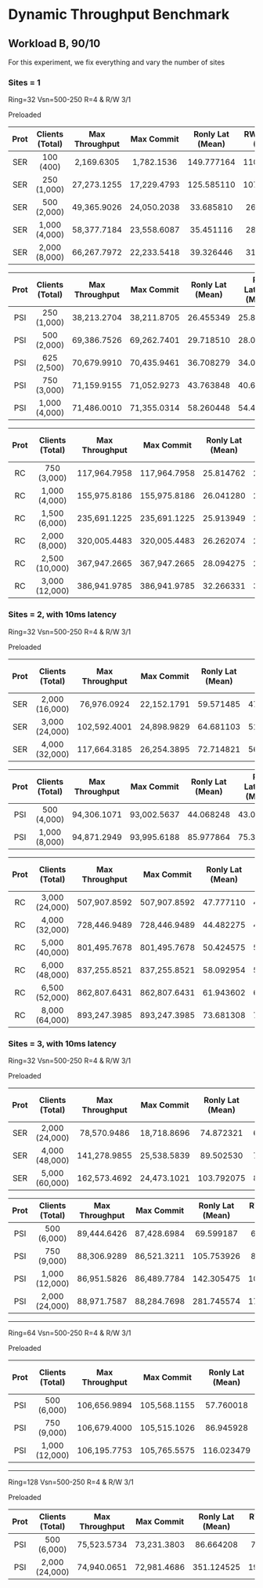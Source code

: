 # Dynamic Throughput Benchmark

## Workload B, 90/10

For this experiment, we fix everything and vary the number of sites

### Sites = 1

Ring=32
Vsn=500-250
R=4 & R/W 3/1

Preloaded

| Prot | Clients (Total) | Max Throughput | Max Commit  | Ronly Lat (Mean) | RW Latency (Mean) | Commit Ratio |
| :--: | :-------------: | :------------: | :---------: | :--------------: | :---------------: | :----------: |
| SER  |    100 (400)    |   2,169.6305   | 1,782.1536  |    149.777164    |    110.684215     |   0.822725   |
| SER  |   250 (1,000)   |  27,273.1255   | 17,229.4793 |    125.585110    |    107.745500     |   0.684315   |
| SER  |   500 (2,000)   |  49,365.9026   | 24,050.2038 |    33.685810     |     26.829244     |   0.499957   |
| SER  |  1,000 (4,000)  |  58,377.7184   | 23,558.6087 |    35.451116     |     28.213939     |   0.402972   |
| SER  |  2,000 (8,000)  |  66,267.7972   | 22,233.5418 |    39.326446     |     31.230366     |   0.334556   |

| Prot | Clients (Total) | Max Throughput | Max Commit  | Ronly Lat (Mean) | RW Latency (Mean) | Commit Ratio |
| :--: | :-------------: | :------------: | :---------: | :--------------: | :---------------: | :----------: |
| PSI  |   250 (1,000)   |  38,213.2704   | 38,211.8705 |    26.455349     |     25.819408     |   0.999575   |
| PSI  |   500 (2,000)   |  69,386.7526   | 69,262.7401 |    29.718510     |     28.054182     |   0.999316   |
| PSI  |   625 (2,500)   |  70,679.9910   | 70,435.9461 |    36.708279     |     34.056949     |   0.998296   |
| PSI  |   750 (3,000)   |  71,159.9155   | 71,052.9273 |    43.763848     |     40.642713     |   0.998776   |
| PSI  |  1,000 (4,000)  |  71,486.0010   | 71,355.0314 |    58.260448     |     54.485461     |   0.998411   |

| Prot | Clients (Total) | Max Throughput |  Max Commit  | Ronly Lat (Mean) | RW Latency (Mean) |
| :--: | :-------------: | :------------: | :----------: | :--------------: | :---------------: |
|  RC  |   750 (3,000)   |  117,964.7958  | 117,964.7958 |    25.814762     |     25.964305     |
|  RC  |  1,000 (4,000)  |  155,975.8186  | 155,975.8186 |    26.041280     |     26.203885     |
|  RC  |  1,500 (6,000)  |  235,691.1225  | 235,691.1225 |    25.913949     |     26.070587     |
|  RC  |  2,000 (8,000)  |  320,005.4483  | 320,005.4483 |    26.262074     |     26.433107     |
|  RC  | 2,500 (10,000)  |  367,947.2665  | 367,947.2665 |    28.094275     |     28.553775     |
|  RC  | 3,000 (12,000)  |  386,941.9785  | 386,941.9785 |    32.266331     |     32.726344     |

### Sites = 2, with 10ms latency

Ring=32
Vsn=500-250
R=4 & R/W 3/1

Preloaded

| Prot | Clients (Total) | Max Throughput | Max Commit  | Ronly Lat (Mean) | RW Latency (Mean) | Commit Ratio |
| :--: | :-------------: | :------------: | :---------: | :--------------: | :---------------: | :----------: |
| SER  | 2,000 (16,000)  |  76,976.0924   | 22,152.1791 |    59.571485     |     47.737807     |   0.288016   |
| SER  | 3,000 (24,000)  |  102,592.4001  | 24,898.9829 |    64.681103     |     51.020807     |   0.235764   |
| SER  | 4,000 (32,000)  |  117,664.3185  | 26,254.3895 |    72.714821     |     56.911600     |   0.217797   |

| Prot | Clients (Total) | Max Throughput | Max Commit  | Ronly Lat (Mean) | RW Latency (Mean) | Commit Ratio |
| :--: | :-------------: | :------------: | :---------: | :--------------: | :---------------: | :----------: |
| PSI  |   500 (4,000)   |  94,306.1071   | 93,002.5637 |    44.068248     |     43.017266     |   0.993124   |
| PSI  |  1,000 (8,000)  |  94,871.2949   | 93,995.6188 |    85.977864     |     75.358067     |   0.991054   |

| Prot | Clients (Total) | Max Throughput |  Max Commit  | Ronly Lat (Mean) | RW Latency (Mean) |
| :--: | :-------------: | :------------: | :----------: | :--------------: | :---------------: |
|  RC  | 3,000 (24,000)  |  507,907.8592  | 507,907.8592 |    47.777110     |     47.499790     |
|  RC  | 4,000 (32,000)  |  728,446.9489  | 728,446.9489 |    44.482275     |     44.606059     |
|  RC  | 5,000 (40,000)  |  801,495.7678  | 801,495.7678 |    50.424575     |     50.813407     |
|  RC  | 6,000 (48,000)  |  837,255.8521  | 837,255.8521 |    58.092954     |     58.930526     |
|  RC  | 6,500 (52,000)  |  862,807.6431  | 862,807.6431 |    61.943602     |     62.876974     |
|  RC  | 8,000 (64,000)  |  893,247.3985  | 893,247.3985 |    73.681308     |     74.853595     |

### Sites = 3, with 10ms latency

Ring=32
Vsn=500-250
R=4 & R/W 3/1

Preloaded

| Prot | Clients (Total) | Max Throughput | Max Commit  | Ronly Lat (Mean) | RW Latency (Mean) | Commit Ratio |
| :--: | :-------------: | :------------: | :---------: | :--------------: | :---------------: | :----------: |
| SER  | 2,000 (24,000)  |  78,570.9486   | 18,718.8696 |    74.872321     |     60.396874     |   0.237714   |
| SER  | 4,000 (48,000)  |  141,278.9855  | 25,538.5839 |    89.502530     |     71.397556     |   0.173971   |
| SER  | 5,000 (60,000)  |  162,573.4692  | 24,473.1021 |    103.792075    |     82.310941     |   0.148858   |

| Prot | Clients (Total) | Max Throughput | Max Commit  | Ronly Lat (Mean) | RW Latency (Mean) | Commit Ratio |
| :--: | :-------------: | :------------: | :---------: | :--------------: | :---------------: | :----------: |
| PSI  |   500 (6,000)   |  89,444.6426   | 87,428.6984 |    69.599187     |     63.709461     |   0.990442   |
| PSI  |   750 (9,000)   |  88,306.9289   | 86,521.3211 |    105.753926    |     84.855470     |   0.991780   |
| PSI  | 1,000 (12,000)  |  86,951.5826   | 86,489.7784 |    142.305475    |    104.268652     |   0.991715   |
| PSI  | 2,000 (24,000)  |  88,971.7587   | 88,284.7698 |    281.745574    |    173.831967     |   0.988877   |

---

Ring=64
Vsn=500-250
R=4 & R/W 3/1

Preloaded

| Prot | Clients (Total) | Max Throughput |  Max Commit  | Ronly Lat (Mean) | RW Latency (Mean) | Commit Ratio |
| :--: | :-------------: | :------------: | :----------: | :--------------: | :---------------: | :----------: |
| PSI  |   500 (6,000)   |  106,656.9894  | 105,568.1155 |    57.760018     |     54.735643     |   0.989050   |
| PSI  |   750 (9,000)   |  106,679.4000  | 105,515.1026 |    86.945928     |     70.664005     |   0.992715   |
| PSI  | 1,000 (12,000)  |  106,195.7753  | 105,765.5575 |    116.023479    |     84.749248     |   0.993641   |

---

Ring=128
Vsn=500-250
R=4 & R/W 3/1

Preloaded

| Prot | Clients (Total) | Max Throughput | Max Commit  | Ronly Lat (Mean) | RW Latency (Mean) | Commit Ratio |
| :--: | :-------------: | :------------: | :---------: | :--------------: | :---------------: | :----------: |
| PSI  |   500 (6,000)   |  75,523.5734   | 73,231.3803 |    86.664208     |     72.935215     |   0.991890   |
| PSI  | 2,000 (24,000)  |  74,940.0651   | 72,981.4686 |    351.124525    |    190.000246     |   0.991529   |
